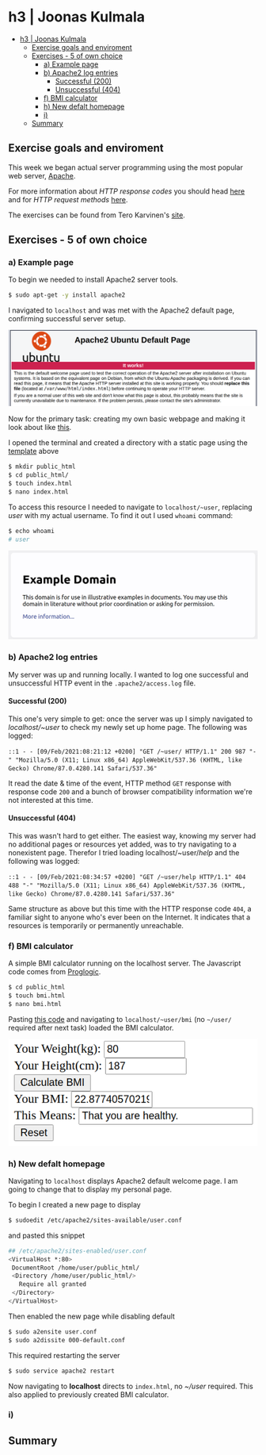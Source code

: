 # h3 | Joonas Kulmala

- [h3 | Joonas Kulmala](#h3--joonas-kulmala)
  - [Exercise goals and enviroment](#exercise-goals-and-enviroment)
  - [Exercises - 5 of own choice](#exercises---5-of-own-choice)
    - [a) Example page](#a-example-page)
    - [b) Apache2 log entries](#b-apache2-log-entries)
      - [Successful (200)](#successful-200)
      - [Unsuccessful (404)](#unsuccessful-404)
    - [f) BMI calculator](#f-bmi-calculator)
    - [h) New defalt homepage](#h-new-defalt-homepage)
    - [i)](#i)
  - [Summary](#summary)

## Exercise goals and enviroment

This week we began actual server programming using the most popular web server, [Apache](https://httpd.apache.org/).

For more information about *HTTP response codes* you should head [here](https://developer.mozilla.org/en-US/docs/Web/HTTP/Status) and for *HTTP request methods* [here](https://developer.mozilla.org/en-US/docs/Web/HTTP/Methods).

The exercises can be found from Tero Karvinen's [site](https://terokarvinen.com/2020/linux-palvelimet-2021-alkukevat-kurssi-ict4tn021-3014/#h3).

## Exercises - 5 of own choice

### a) Example page

To begin we needed to install Apache2 server tools.

```bash
$ sudo apt-get -y install apache2
```

I navigated to `localhost` and was met with the Apache2 default page, confirming successful server setup.

![Apache2Default](Resources/apache2defaultpage.png)

Now for the primary task: creating my own basic webpage and making it look about like [this](http://example.com/~tero).

I opened the terminal and created a directory with a static page using the [template](index.html) above

```bash
$ mkdir public_html
$ cd public_html/
$ touch index.html
$ nano index.html
```
To access this resource I needed to navigate to `localhost/~user`, replacing *user* with my actual username. To find it out I used `whoami` command:

```bash
$ echo whoami
# user
```

![example](Resources/exampledomain.png)

### b) Apache2 log entries

My server was up and running locally. I wanted to log one successful and unsuccessful HTTP event in the `.apache2/access.log` file.

#### Successful (200)

This one's very simple to get: once the server was up I simply navigated to *localhost/~user* to check my newly set up home page. The following was logged:

`::1 - - [09/Feb/2021:08:21:12 +0200] "GET /~user/ HTTP/1.1" 200 987 "-" "Mozilla/5.0 (X11; Linux x86_64) AppleWebKit/537.36 (KHTML, like Gecko) Chrome/87.0.4280.141 Safari/537.36"`

It read the date & time of the event, HTTP method `GET` response with response code `200` and a bunch of browser compatibility information we're not interested at this time.

#### Unsuccessful (404)

This was wasn't hard to get either. The easiest way, knowing my server had no additional pages or resources yet added, was to try navigating to a nonexistent page. Therefor I tried loading localhost/~user/_help_ and the following was logged:

`::1 - - [09/Feb/2021:08:34:57 +0200] "GET /~user/help HTTP/1.1" 404 488 "-" "Mozilla/5.0 (X11; Linux x86_64) AppleWebKit/537.36 (KHTML, like Gecko) Chrome/87.0.4280.141 Safari/537.36"`

Same structure as above but this time with the HTTP response code `404`, a familiar sight to anyone who's ever been on the Internet. It indicates that a resources is temporarily or permanently unreachable.

### f) BMI calculator

A simple BMI calculator running on the localhost server. The Javascript code comes from [Proglogic](https://www.proglogic.com/code/javascript/calculator/bmi.php).

```bash
$ cd public_html
$ touch bmi.html
$ nano bmi.html
```

Pasting [this code](bmi.html) and navigating to `localhost/~user/bmi` (no `~/user/` required after next task) loaded the BMI calculator.

![BMI](Resources/BMIcalculator.png)

### h) New defalt homepage

Navigating to `localhost` displays Apache2 default welcome page. I am going to change that to display my personal page.

To begin I created a new page to display

```bash
$ sudoedit /etc/apache2/sites-available/user.conf
```

and pasted this snippet

```bash
## /etc/apache2/sites-enabled/user.conf
<VirtualHost *:80>
 DocumentRoot /home/user/public_html/
 <Directory /home/user/public_html/>
   Require all granted
 </Directory>
</VirtualHost>
```

Then enabled the new page while disabling default

```bash
$ sudo a2ensite user.conf
$ sudo a2dissite 000-default.conf
```

This required restarting the server

```bash
$ sudo service apache2 restart
```

Now navigating to **localhost** directs to `index.html`, no *~/user* required. This also applied to previously created BMI calculator.

### i)

## Summary
